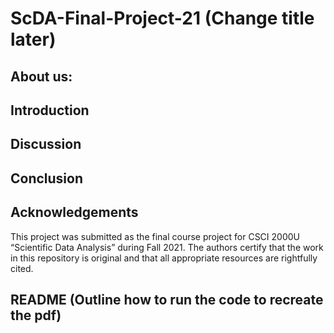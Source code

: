 # ScDA-Final-Project-21 (Change title later)

## About us:

## Introduction

## Discussion

## Conclusion

## Acknowledgements
This project was submitted as the final course project for CSCI 2000U “Scientific 
Data Analysis” during Fall 2021. The authors certify that the work in this 
repository is original and that all appropriate resources are rightfully cited.

## README (Outline how to run the code to recreate the pdf)
